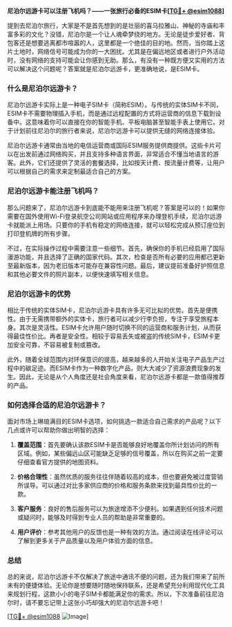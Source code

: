 **尼泊尔远游卡可以注册飞机吗？——一张旅行必备的ESIM卡[[TG💪+ @esim1088](https://t.me/s/esim1088)]**

提到去尼泊尔旅行，大家是不是首先想到的是壮丽的喜马拉雅山、神秘的寺庙和丰富多彩的文化？没错，尼泊尔是一个让人魂牵梦绕的地方。无论是徒步爱好者、背包客还是想要逃离都市喧嚣的人，这里都是一个绝佳的目的地。然而，当你踏上这片土地时，网络信号可能成为你的一大困扰。尤其是在偏远地区或者进行户外活动时，没有网络的支持可能会让你感到无助。那么，有没有一种既方便又实用的方法可以解决这个问题呢？答案就是尼泊尔远游卡，更准确地说，是ESIM卡。

### 什么是尼泊尔远游卡？

尼泊尔远游卡实际上是一种电子SIM卡（简称ESIM）。与传统的实体SIM卡不同，ESIM卡不需要物理插入手机，而是通过远程配置的方式将运营商的信息下载到设备中。这意味着你可以直接在你的智能手机、平板电脑甚至智能手表上使用它。对于计划前往尼泊尔的旅行者来说，尼泊尔远游卡可以提供无缝的网络连接体验。

尼泊尔远游卡通常由当地的电信运营商或国际ESIM服务提供商提供。这些卡片可以在出发前通过网络购买，并且支持多种语言界面，非常适合不懂当地语言的游客。此外，它们还提供了灵活的套餐选择，比如按天计费、按流量计费等，让用户可以根据自己的需求来定制最适合自己的方案。

### 尼泊尔远游卡能注册飞机吗？

那么问题来了，尼泊尔远游卡到底能不能用来注册飞机呢？答案是可以的！如果你需要在国外使用Wi-Fi登录航空公司网站或应用程序来办理登机手续，尼泊尔远游卡就能派上用场。只要你的手机有稳定的网络连接，就可以轻松完成从预订座位到打印登机牌的所有步骤。

不过，在实际操作过程中需要注意一些细节。首先，确保你的手机已经启用了国际漫游功能，并且选择了正确的国家代码。其次，检查是否所有必要的应用都已更新至最新版本，因为老旧版本可能存在兼容性问题。最后，建议提前准备好护照信息和其他必要文件的照片副本，以便快速填写相关信息。

### 尼泊尔远游卡的优势

相比于传统的实体SIM卡，尼泊尔远游卡具有许多无可比拟的优势。首先是便携性。由于无需携带额外的实体卡，旅行者可以减少行李负担，专注于享受旅程本身。其次是灵活性。ESIM卡允许用户随时切换不同的运营商和服务计划，从而获得最佳性价比。再者是安全性。相较于容易丢失或被盗的传统SIM卡，ESIM卡更加安全可靠，不容易被复制或篡改。

此外，随着全球范围内对环保意识的提高，越来越多的人开始关注电子产品生产过程中的碳足迹。而ESIM卡作为一种数字化产品，则大大减少了资源浪费现象的发生。因此，无论是从个人角度还是社会角度来看，尼泊尔远游卡都是一款值得推荐的产品。

### 如何选择合适的尼泊尔远游卡？

面对市场上琳琅满目的ESIM卡选项，如何挑选一款适合自己需求的产品呢？以下几点或许可以帮助你做出明智的选择：

1. **覆盖范围**：首先要确认该款ESIM卡是否能够良好地覆盖你所计划访问的所有区域。例如，某些偏远山区可能缺乏足够的信号覆盖，所以在购买之前一定要仔细查看官方提供的地图资料。
   
2. **价格合理性**：虽然优质的服务往往伴随着较高的成本，但也要避免被过度营销所误导。可以通过对比多家供应商的价格和服务条款来找到最具性价比的一款。

3. **客户服务**：良好的售后服务可以为旅途增添不少便利。如果遇到任何技术问题或疑问时，能够及时得到专业人员的帮助是非常重要的。

4. **用户评价**：参考其他用户的反馈也是一种有效的方法。通过阅读在线评论可以了解到更多关于产品质量以及用户体验方面的信息。

### 总结

总的来说，尼泊尔远游卡不仅解决了旅途中通讯不便的问题，还为我们带来了前所未有的便捷体验。无论你是想要随时随地保持联系，还是希望充分利用现代化工具来规划行程，这款小小的电子SIM卡都能满足你的需求。所以，下次准备前往尼泊尔时，请不要忘记带上这张小巧却强大的尼泊尔远游卡吧！

[[TG💪+ @esim1088](https://t.me/s/esim1088) ![Image](https://i.postimg.cc/4NQfJmqS/Snipaste-2025-05-13-00-14-12.png)]